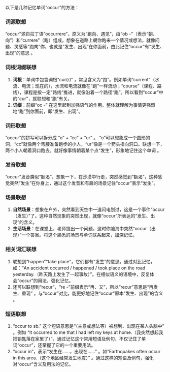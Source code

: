 以下是几种记忆单词“occur”的方法：

### 词源联想
“occur”源自拉丁语“occurrere”，原义为“跑向、遇见”，由“ob -”（表示“朝、向”）和“currere”（跑）组成。想象在道路上朝你跑来一个情况或想法，就像问题、灵感等“跑向”你，也就是“发生、出现”在你面前，由此记住“occur”有“发生、出现”的意思 。 

### 词根词缀联想
1. **词根**：单词中包含词根“cur(r)” ，常见含义为“跑”。例如单词“current”（水流、电流；现在的），水流和电流就像在“跑”一样流动；“course”（课程、路线），课程是按一定“路线”推进，就像沿着一个路径“跑”。所以看到“occur”中的“cur”，就联想和“跑”有关。
2. **词缀**：前缀“oc -” 在这里起到加强语气的作用。整体就理解为事情更强烈地“跑”到你面前，即“发生、出现”。

### 词形联想
“occur”的拼写可以拆分成 “o” + “cc” + “ur” 。 “o”可以想象成一个圆形的洞，“cc”就像两个弯腰准备跑步的小人，“ur”像是一个箭头指向洞口。联想一下，两个小人朝着洞口跑去，就好像事情朝着某个点“发生”，形象地记住这个单词 。

### 发音联想
“occur”发音类似“额渴”，想象一下，在沙漠中行走，突然感觉到“额渴”，这种感觉突然“发生”在你身上，通过这个发音和有趣的场景记住“occur”表示“发生”。

### 场景联想
1. **自然场景**：想象在户外，突然看到天空中一道闪电划过，这是一个事件“occur（发生）”了。这种自然现象的突然出现，就像“occur”所表达的“发生、出现”的含义。
2. **生活场景**：在课堂上，老师提出一个问题，这时你脑海中突然“occur（出现）”一个答案。将这个熟悉的场景与单词联系起来，加深记忆。

### 相关词汇联想
1. 联想到“happen”“take place”，它们都有“发生”的意思。通过对比记忆，如：“An accident occurred / happened / took place on the road yesterday.（昨天路上发生了一起事故）”。在相似语义的语境中，反复体会“occur”的用法，强化记忆。
2. 还可以联想到“recur”，“re -”前缀表示“再、又”，所以“recur”意思是“再发生、重现” 。与“occur”对比，能更好地记住“occur”原本“发生、出现”的含义 。

### 短语联想
1. “occur to sb.” 这个短语意思是“（主意或想法等）被想到、出现在某人头脑中” 。例如 “It occurred to me that I had left my keys at home.（我突然想起我把钥匙落在家里了）”。通过记忆这个常用短语及例句，不仅记住了单词“occur”，还掌握了它的一个重要用法。 
2. “occur in”，表示“发生在……，出现在……” 。如“Earthquakes often occur in this area.（这个地区经常发生地震）” 。通过这样的短语及例句，强化对“occur”含义及用法的记忆。 